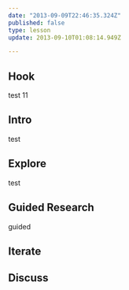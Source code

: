 ```yaml
---
date: "2013-09-09T22:46:35.324Z"
published: false
type: lesson
update: 2013-09-10T01:08:14.949Z

---
```


## Hook
test 11<!-- -->
## Intro
test<!-- -->
## Explore
test<!-- -->
## Guided Research
guided<!-- -->
## Iterate
<!-- -->
## Discuss
